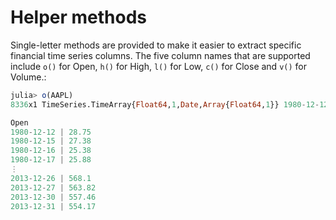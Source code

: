 # Helper methods

Single-letter methods are provided to make it easier to extract specific
financial time series columns. The five column names that are supported
include `o()` for Open, `h()` for High, `l()` for Low, `c()` for Close
and `v()` for Volume.:

```julia
julia> o(AAPL)
8336x1 TimeSeries.TimeArray{Float64,1,Date,Array{Float64,1}} 1980-12-12 to 2013-12-31

Open
1980-12-12 | 28.75
1980-12-15 | 27.38
1980-12-16 | 25.38
1980-12-17 | 25.88
⋮
2013-12-26 | 568.1
2013-12-27 | 563.82
2013-12-30 | 557.46
2013-12-31 | 554.17
```
